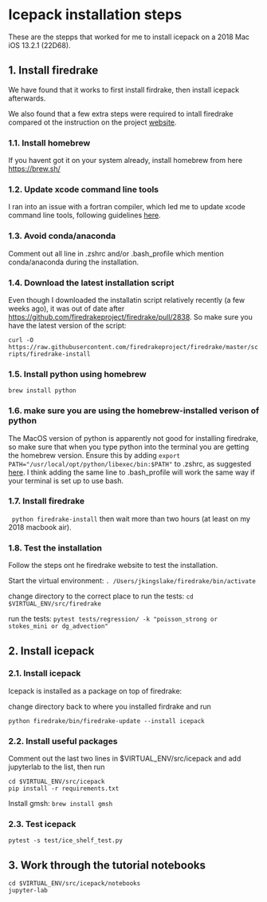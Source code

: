 # Icepack installation steps
These are the stepps that worked for me to install icepack on a 2018 Mac iOS 13.2.1 (22D68). 

## 1. Install firedrake 
We have found that it works to first install firdrake, then install icepack afterwards. 

We also found that a few extra steps were required to intall firedrake compared ot the instruction on the project [website]([url](https://www.firedrakeproject.org/download.html)).

### 1.1. Install homebrew
If you havent got it on your system already, install homebrew from here https://brew.sh/

### 1.2. Update xcode command line tools 
I  ran into an issue with a fortran compiler, which led me to update xcode command line tools, following guidelines [here](https://mac.install.guide/commandlinetools/3.html).

### 1.3. Avoid conda/anaconda
Comment out all line in .zshrc and/or .bash_profile which mention conda/anaconda during the installation. 

### 1.4. Download the latest installation script
Even though I downloaded the installatin script relatively recently (a few weeks ago), it was out of date after https://github.com/firedrakeproject/firedrake/pull/2838. So make sure you have the latest version of the script:

```curl -O https://raw.githubusercontent.com/firedrakeproject/firedrake/master/scripts/firedrake-install```

### 1.5. Install python using homebrew
```brew install python```

### 1.6. make sure you are using the homebrew-installed verison of python
The MacOS version of python is apparently not good for installing firedrake, so make sure that when you type python into the terminal you are getting the homebrew
version. Ensure this by adding 
```export PATH="/usr/local/opt/python/libexec/bin:$PATH"```
to .zshrc, as suggested [here](https://stackoverflow.com/questions/5157678/how-do-i-use-brew-installed-python-as-the-default-python). 
I think adding the same line to .bash_profile will work the same way if your terminal is set up to use bash.

### 1.7. Install firedrake
``` python firedrake-install```
then wait more than two hours (at least on my 2018 macbook air). 

### 1.8. Test the installation
Follow the steps ont he firedrake website to test the installation. 

Start the virtual environment:
```. /Users/jkingslake/firedrake/bin/activate```

change directory to the correct place to run the tests:
```cd $VIRTUAL_ENV/src/firedrake ```

run the tests:
```pytest tests/regression/ -k "poisson_strong or stokes_mini or dg_advection"```

## 2. Install icepack
### 2.1. Install icepack
Icepack is installed as a package on top of firedrake: 

change directory back to where you installed firdrake and run

```python firedrake/bin/firedrake-update --install icepack```

### 2.2. Install useful packages

Comment out the last two lines in $VIRTUAL_ENV/src/icepack and add jupyterlab to the list, then run

```
cd $VIRTUAL_ENV/src/icepack
pip install -r requirements.txt
```

Install gmsh: ```brew install gmsh```

### 2.3. Test icepack
```pytest -s test/ice_shelf_test.py```

## 3. Work through the tutorial notebooks

```
cd $VIRTUAL_ENV/src/icepack/notebooks
jupyter-lab
```


